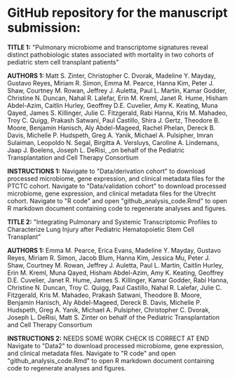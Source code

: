 # GitHub repository for the manuscript submission:

**TITLE 1:** "Pulmonary microbiome and transcriptome signatures reveal distinct pathobiologic states associated with mortality in two cohorts of pediatric stem cell transplant patients"

**AUTHORS 1:** Matt S. Zinter, Christopher C. Dvorak, Madeline Y. Mayday, Gustavo Reyes, Miriam R. Simon, Emma M. Pearce, Hanna Kim, Peter J. Shaw, Courtney M. Rowan, Jeffrey J. Auletta, Paul L. Martin, Kamar Godder, Christine N. Duncan, Nahal R. Lalefar, Erin M. Kreml, Janet R. Hume, Hisham Abdel-Azim, Caitlin Hurley, Geoffrey D.E. Cuvelier, Amy K. Keating, Muna Qayed, James S. Killinger, Julie C. Fitzgerald, Rabi Hanna, Kris M. Mahadeo, Troy C. Quigg, Prakash Satwani, Paul Castillo, Shira J. Gertz, Theodore B. Moore, Benjamin Hanisch, Aly Abdel-Mageed, Rachel Phelan, Dereck B. Davis, Michelle P. Hudspeth, Greg A. Yanik, Michael A. Pulsipher, Imran Sulaiman, Leopoldo N. Segal, Birgitta A. Versluys, Caroline A. Lindemans, Jaap J. Boelens, Joseph L. DeRisi, _on behalf of the Pediatric Transplantation and Cell Therapy Consortium

**INSTRUCTIONS 1:**
Navigate to "Data/derivation cohort" to download processed microbiome, gene expression, and clinical metadata files for the PTCTC cohort. Navigate to "Data/validation cohort" to download processed microbiome, gene expression, and clinical metadata files for the Utrecht cohort. Navigate to "R code" and open "github_analysis_code.Rmd" to open R markdown document containing code to regenerate analyses and figures.


**TITLE 2:** "Integrating Pulmonary and Systemic Transcriptomic Profiles to Characterize Lung Injury after Pediatric Hematopoietic Stem Cell Transplant"

**AUTHORS 1:** Emma M. Pearce, Erica Evans, Madeline Y. Mayday, Gustavo Reyes, Miriam R. Simon, Jacob Blum, Hanna Kim, Jessica Mu, Peter J. Shaw, Courtney M. Rowan, Jeffrey J. Auletta, Paul L. Martin, Caitlin Hurley, Erin M. Kreml, Muna Qayed, Hisham Abdel-Azim, Amy K. Keating, Geoffrey D.E. Cuvelier, Janet R. Hume, James S. Killinger, Kamar Godder, Rabi Hanna, Christine N. Duncan, Troy C. Quigg, Paul Castillo, Nahal R. Lalefar, Julie C. Fitzgerald, Kris M. Mahadeo, Prakash Satwani, Theodore B. Moore, Benjamin Hanisch, Aly Abdel-Mageed, Dereck B. Davis, Michelle P. Hudspeth, Greg A. Yanik, Michael A. Pulsipher, Christopher C. Dvorak, Joseph L. DeRisi, Matt S. Zinter on behalf of the Pediatric Transplantation and Cell Therapy Consortium 

**INSTRUCTIONS 2:** NEEDS SOME WORK CHECK IS CORRECT AT END
Navigate to "Data2" to download processed microbiome, gene expression, and clinical metadata files. Navigate to "R code" and open "github_analysis_code.Rmd" to open R markdown document containing code to regenerate analyses and figures.
